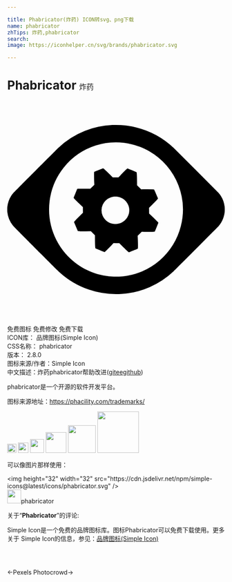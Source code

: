 ```yaml
---

title: Phabricator(炸药) ICON转svg、png下载
name: phabricator
zhTips: 炸药,phabricator
search: 
image: https://iconhelper.cn/svg/brands/phabricator.svg

---
```


# Phabricator  <small style="font-size: 60%;font-weight: 100">炸药</small>

<div id="svg" class="svg-wrap">
<svg role="img" viewBox="0 0 24 24" xmlns="http://www.w3.org/2000/svg"><title>Phabricator icon</title><path d="M10.076 7.644c-.408.165-.48.196-.488.213-.014.034-.01.77.006 1.116l.015.295-.223.22-.223.219-.192-.005a26.198 26.198 0 0 0-1.125.003c-.127.012-.122.01-.15.075-.12.286-.37.91-.37.922 0 .008.016.035.034.06.043.059.459.472.69.688l.24.224.057.052.002.313.003.313-.383.384c-.38.379-.519.525-.575.606l-.028.042.21.495c.2.47.213.496.235.502.07.02.287.024.84.02l.578-.005.224.226.226.226v.328c0 .503.018.96.041 1.069l.008.037.495.21c.272.114.499.208.504.208.041 0 .556-.508.926-.914l.07-.079.321.005.32.005.392.39c.43.425.63.61.664.61.004 0 .228-.089.496-.196.413-.165.489-.198.495-.214.022-.053.019-.582-.006-1.118l-.014-.292.223-.221.223-.222.268.007c.33.009 1.03.003 1.108-.009a.195.195 0 0 0 .065-.019c.014-.014.396-.955.396-.974a.273.273 0 0 0-.048-.074c-.06-.074-.452-.462-.693-.686l-.231-.215-.047-.045-.004-.314-.004-.314.364-.362c.368-.366.522-.53.588-.621l.036-.05-.211-.493a7.793 7.793 0 0 0-.223-.5.6.6 0 0 0-.104-.017 19.066 19.066 0 0 0-1.136-.003l-.18.006-.23-.225-.23-.226v-.329c0-.526-.019-.978-.043-1.075l-.01-.037-.487-.207a13.455 13.455 0 0 0-.505-.207c-.022 0-.12.082-.244.204-.184.182-.411.415-.586.602l-.175.186-.315-.005-.315-.005-.33-.329c-.487-.483-.692-.67-.738-.668-.01 0-.234.088-.497.194zm2.063 2.938c.69.09 1.237.639 1.318 1.319.015.126.005.364-.02.483a1.541 1.541 0 0 1-1.301 1.204c-.087.013-.32.013-.408 0a1.537 1.537 0 0 1-1.219-.941 1.516 1.516 0 0 1 .893-1.984 1.68 1.68 0 0 1 .32-.08c.102-.015.305-.015.417 0zm-.551-7.91a9.29 9.29 0 0 0-3.033.652 9.226 9.226 0 0 0-2.93 1.873c-.129.122-4.872 4.884-4.941 4.96a2.813 2.813 0 0 0-.674 1.549c-.013.11-.013.474 0 .585a2.79 2.79 0 0 0 .602 1.46c.09.113.14.163 3.153 3.188 1.538 1.544 1.764 1.768 2.044 2.021a9.261 9.261 0 0 0 6.871 2.349 9.225 9.225 0 0 0 5.67-2.489c.175-.162 4.881-4.886 4.973-4.991.361-.412.59-.93.663-1.502.019-.157.019-.5-.001-.657a2.79 2.79 0 0 0-.662-1.502 779.59 779.59 0 0 0-4.953-4.967 9.228 9.228 0 0 0-4.145-2.266 9.499 9.499 0 0 0-1.68-.256 15.207 15.207 0 0 0-.957-.008zm.82 1.928c.754.04 1.507.2 2.253.484.272.103.716.316.995.476a7.445 7.445 0 0 1 3.235 3.774 7.45 7.45 0 0 1 .26 4.513 7.395 7.395 0 0 1-6.443 5.53c-.34.032-.838.042-1.144.02-1.744-.116-3.3-.781-4.57-1.953a7.412 7.412 0 0 1-2.32-6.37 7.38 7.38 0 0 1 1.56-3.704 7.374 7.374 0 0 1 3.532-2.436A7.373 7.373 0 0 1 12.41 4.6z"/></svg>
</div>
<detail full-name='phabricator'></detail>

<div class="detail-page">
<p>
<span><span class="badge-success badge">免费图标</span> <span class="badge-success badge">免费修改</span>  <span class="badge-success badge">免费下载</span> </span>
<br/>
<span>
ICON库：
<span class="badge-secondary badge">品牌图标(Simple Icon)</span> 
</span>
<br/>
<span>
CSS名称：
<span class="badge-secondary badge">phabricator</span> 
</span>

<br/>
<span>
版本：
<span class="badge-secondary badge">2.8.0</span> 
</span>
<br/>
<span>图标来源/作者：<span class="badge-light badge">Simple Icon</span></span> 
<br/>
<span class="zh-detail">中文描述：<span class="badge-primary badge">炸药</span><span class="badge-primary badge">phabricator</span><span class="help-link"><span>帮助改进</span>(<a href="https://gitee.com/liuwave/icon-helper/edit/master/json/brands/phabricator.json" target="_blank" rel="noopener noreferrer">gitee</a><a href="https://github.com/liuwave/icon-helper/edit/master/json/brands/phabricator.json" target="_blank" rel="noopener noreferrer">github</a></span>)</span><br/>
</p>
</div><div class="description description alert alert-light"><p>phabricator是一个开源的软件开发平台。</p><p>图标来源地址：<a href="https://phacility.com/trademarks/" target="_blank" rel="noopener noreferrer">https://phacility.com/trademarks/</a></p></div>
<div class="alert alert-dark">
<img height="21" width="21" src="https://cdn.jsdelivr.net/npm/simple-icons@latest/icons/phabricator.svg" />
<img height="24" width="24" src="https://cdn.jsdelivr.net/npm/simple-icons@latest/icons/phabricator.svg" />
<img height="32" width="32" src="https://cdn.jsdelivr.net/npm/simple-icons@latest/icons/phabricator.svg" />
<img height="48" width="48" src="https://cdn.jsdelivr.net/npm/simple-icons@latest/icons/phabricator.svg" />
<img height="64" width="64" src="https://cdn.jsdelivr.net/npm/simple-icons@latest/icons/phabricator.svg" />
<img height="96" width="96" src="https://cdn.jsdelivr.net/npm/simple-icons@latest/icons/phabricator.svg" />

</div>
<div>
  <p>可以像图片那样使用：    
  </p>
  <div class="alert alert-primary" style="font-size: 14px">
    &lt;img height="32" width="32" src="https://cdn.jsdelivr.net/npm/simple-icons@latest/icons/phabricator.svg" /&gt;
    <copy-btn content='<img height="32" width="32" src="https://cdn.jsdelivr.net/npm/simple-icons@latest/icons/phabricator.svg" />'></copy-btn>
  </div>
  <div class="alert alert-secondary">
    <img height="32" width="32" src="https://cdn.jsdelivr.net/npm/simple-icons@latest/icons/phabricator.svg" />phabricator
    <copy-btn content="phabricator" btn-title="复制图标名称"></copy-btn>
  </div>
</div>
<div class="icon-detail__container">
<p>关于“<b>Phabricator</b>”的评论:</p>
</div>
<Vssue title="关于“Phabricator”的评论" />
<div><p>Simple Icon是一个免费的品牌图标库。图标Phabricator可以免费下载使用。更多关于  Simple Icon的信息，参见：<a target="_blank" href="https://iconhelper.cn/brands.html">品牌图标(Simple Icon)</a>
</p></div>


<div style="padding:2rem 0 " class="page-nav"><p class="inner"><span class="prev">←<router-link to="/icon/pexels.html">Pexels</router-link></span> <span class="next"><router-link to="/icon/photocrowd.html">Photocrowd</router-link>→</span></p></div>
